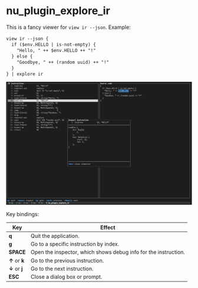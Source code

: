 # nu_plugin_explore_ir

This is a fancy viewer for `view ir --json`. Example:

```nushell
view ir --json {
  if ($env.HELLO | is-not-empty) {
    "Hello, " ++ $env.HELLO ++ "!"
  } else {
    "Goodbye, " ++ (random uuid) ++ "!"
  }
} | explore ir
```

![An example of what the UI looks like for the above code](doc/example.png)

Key bindings:

| Key            | Effect                                                          |
| -------------- | --------------------------------------------------------------- |
| **q**          | Quit the application.                                           |
| **g**          | Go to a specific instruction by index.                          |
| **SPACE**      | Open the inspector, which shows debug info for the instruction. |
| **↑** or **k** | Go to the previous instruction.                                 |
| **↓** or **j** | Go to the next instruction.                                     |
| **ESC**        | Close a dialog box or prompt.                                   |
